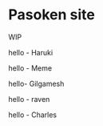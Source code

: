 # Pasoken site
WIP

hello - Haruki


hello - Meme


hello- Gilgamesh


hello - raven


hello - Charles
